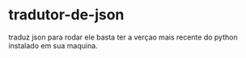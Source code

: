 # tradutor-de-json
traduz json 
para rodar ele basta ter a verçao mais recente do python instalado em sua maquina. 
